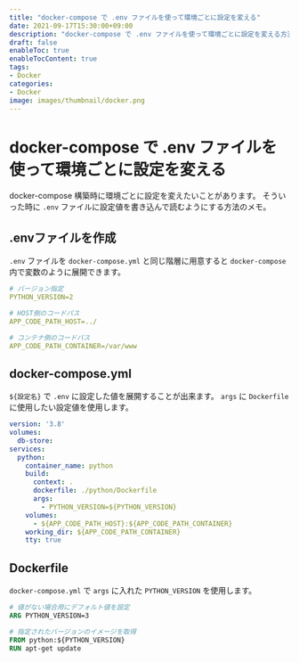 ```yaml
---
title: "docker-compose で .env ファイルを使って環境ごとに設定を変える"
date: 2021-09-17T15:30:00+09:00
description: "docker-compose で .env ファイルを使って環境ごとに設定を変える方法"
draft: false
enableToc: true
enableTocContent: true
tags: 
- Docker
categories: 
- Docker
image: images/thumbnail/docker.png
---
```


# docker-compose で .env ファイルを使って環境ごとに設定を変える
docker-compose 構築時に環境ごとに設定を変えたいことがあります。
そういった時に `.env` ファイルに設定値を書き込んで読むようにする方法のメモ。

## .envファイルを作成
`.env` ファイルを `docker-compose.yml` と同じ階層に用意すると `docker-compose` 内で変数のように展開できます。

```yml:.env..yml
# バージョン指定
PYTHON_VERSION=2

# HOST側のコードパス
APP_CODE_PATH_HOST=../

# コンテナ側のコードパス
APP_CODE_PATH_CONTAINER=/var/www
```

## docker-compose.yml
`${設定名}` で `.env` に設定した値を展開することが出来ます。
`args` に `Dockerfile` に使用したい設定値を使用します。
```yml:docker-compose.yml
version: '3.8'
volumes:
  db-store:
services:
  python:
    container_name: python
    build:
      context: .
      dockerfile: ./python/Dockerfile
      args:
        - PYTHON_VERSION=${PYTHON_VERSION}
    volumes:
      - ${APP_CODE_PATH_HOST}:${APP_CODE_PATH_CONTAINER}
    working_dir: ${APP_CODE_PATH_CONTAINER}
    tty: true
```

## Dockerfile
`docker-compose.yml` で `args` に入れた `PYTHON_VERSION` を使用します。
```Dockerfile
# 値がない場合用にデフォルト値を設定
ARG PYTHON_VERSION=3

# 指定されたバージョンのイメージを取得
FROM python:${PYTHON_VERSION}
RUN apt-get update
```
